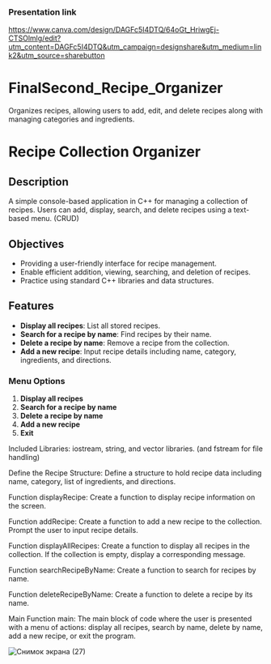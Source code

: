 ### Presentation link
https://www.canva.com/design/DAGFc5I4DTQ/64oGt_HriwgEj-CTSOlmlg/edit?utm_content=DAGFc5I4DTQ&utm_campaign=designshare&utm_medium=link2&utm_source=sharebutton


# FinalSecond_Recipe_Organizer
Organizes recipes, allowing users to add, edit, and delete recipes along with managing categories and ingredients.

# Recipe Collection Organizer

## Description
A simple console-based application in C++ for managing a collection of recipes. Users can add, display, search, and delete recipes using a text-based menu. (CRUD) 

## Objectives
- Providing a user-friendly interface for recipe management.
- Enable efficient addition, viewing, searching, and deletion of recipes.
- Practice using standard C++ libraries and data structures.

## Features
- **Display all recipes**: List all stored recipes.
- **Search for a recipe by name**: Find recipes by their name.
- **Delete a recipe by name**: Remove a recipe from the collection.
- **Add a new recipe**: Input recipe details including name, category, ingredients, and directions.

### Menu Options
1. **Display all recipes**
2. **Search for a recipe by name**
3. **Delete a recipe by name**
4. **Add a new recipe**
5. **Exit**

Included Libraries: iostream, string, and vector libraries. (and fstream for file handling)

Define the Recipe Structure: Define a structure to hold recipe data including name, category, list of ingredients, and directions.

Function displayRecipe: Create a function to display recipe information on the screen.

Function addRecipe: Create a function to add a new recipe to the collection. Prompt the user to input recipe details.

Function displayAllRecipes: Create a function to display all recipes in the collection. If the collection is empty, display a corresponding message.

Function searchRecipeByName: Create a function to search for recipes by name.

Function deleteRecipeByName: Create a function to delete a recipe by its name.

Main Function main: The main block of code where the user is presented with a menu of actions: display all recipes, search by name, delete by name, add a new recipe, or exit the program.

![Снимок экрана (27)](https://github.com/BurglarBarrelRider/FinalSecond_Recipe_Organizer/assets/126348138/ff14004c-97ae-4e27-b083-3652b7d2fff3)

